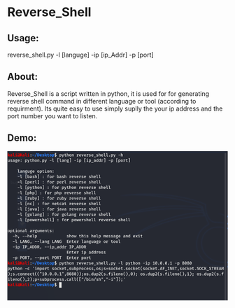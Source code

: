 # Reverse_Shell


<h2>Usage:</h2>
reverse_shell.py -l [languge] -ip [ip_Addr] -p [port]

<h2>About:</h2>
Reverse_Shell is a script written in python, it is used for for generating reverse shell command in different language or tool (according to requirment). Its quite easy to use simply suplly the your ip address and the port number you want to listen. 

<h2>Demo:</h2>


![Image of hidden code](https://github.com/AmanNegi144/Reverse_Shell/blob/master/img/Demo.png)
